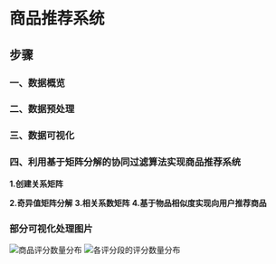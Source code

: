 # 商品推荐系统

## 步骤

### 一、数据概览
### 二、数据预处理
### 三、数据可视化
### 四、利用基于矩阵分解的协同过滤算法实现商品推荐系统
  **1.创建关系矩阵**
  
  **2.奇异值矩阵分解**
  **3.相关系数矩阵**
  **4.基于物品相似度实现向用户推荐商品**



### 部分可视化处理图片
![商品评分数量分布](https://github.com/CyclingPeach/OWN---Product_Recommendation_System/blob/master/%E5%95%86%E5%93%81%E8%AF%84%E5%88%86%E6%95%B0%E9%87%8F%E5%88%86%E5%B8%83.png)
![各评分段的评分数量分布](https://github.com/CyclingPeach/OWN---Product_Recommendation_System/blob/master/%E5%90%84%E8%AF%84%E5%88%86%E6%AE%B5%E7%9A%84%E8%AF%84%E5%88%86%E6%95%B0%E9%87%8F%E5%88%86%E5%B8%83.png)
